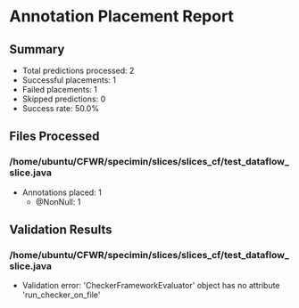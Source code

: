 # Annotation Placement Report

## Summary

- Total predictions processed: 2
- Successful placements: 1
- Failed placements: 1
- Skipped predictions: 0
- Success rate: 50.0%

## Files Processed

### /home/ubuntu/CFWR/specimin/slices/slices_cf/test_dataflow_slice.java
- Annotations placed: 1
  - @NonNull: 1

## Validation Results

### /home/ubuntu/CFWR/specimin/slices/slices_cf/test_dataflow_slice.java
- Validation error: 'CheckerFrameworkEvaluator' object has no attribute 'run_checker_on_file'


